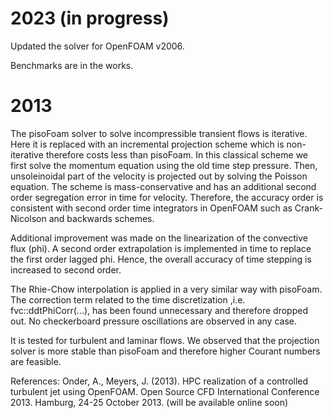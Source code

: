 # 2023 (in progress)
Updated the solver for OpenFOAM v2006. 

Benchmarks are in the works.

# 2013
The pisoFoam solver to solve incompressible transient flows is iterative. Here it is replaced with an incremental projection scheme which is non-iterative therefore costs less than pisoFoam. In this classical scheme we first solve the momentum equation using the old time step pressure. Then, unsoleinoidal part of the velocity is projected out by solving the Poisson equation. The scheme is mass-conservative and has an additional second order segregation error in time for velocity. Therefore, the accuracy order is consistent with second order time integrators in OpenFOAM such as Crank-Nicolson and backwards schemes.

Additional improvement was made on the linearization of the convective flux (phi). A second order extrapolation is implemented in time to replace the first order lagged phi. Hence, the overall accuracy of time stepping is increased to second order.

The Rhie-Chow interpolation is applied in a very similar way with pisoFoam. The correction term related to the time discretization ,i.e. fvc::ddtPhiCorr(...), has been found unnecessary and therefore dropped out. No checkerboard pressure oscillations are observed in any case.

It is tested for turbulent and laminar flows. We observed that the projection solver is more stable than pisoFoam and therefore higher Courant numbers are feasible.

References:
Onder, A., Meyers, J. (2013). HPC realization of a controlled turbulent jet using OpenFOAM. Open Source CFD International Conference 2013. Hamburg, 24-25 October 2013. (will be available online soon)
